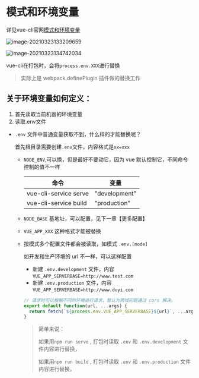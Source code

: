 # 模式和环境变量

详见vue-cli官网[模式和环境变量](https://cli.vuejs.org/zh/guide/mode-and-env.html#%E6%A8%A1%E5%BC%8F%E5%92%8C%E7%8E%AF%E5%A2%83%E5%8F%98%E9%87%8F)

![image-20210323133209659](http://mdrs.yuanjin.tech/img/20210323133209.png)

![image-20210323134742034](http://mdrs.yuanjin.tech/img/20210323134742.png)

vue-cli在打包时，会将`process.env.XXX`进行替换

>  实际上是 webpack.definePlugin 插件做的替换工作

## 关于环境变量如何定义：

1. 首先读取当前机器的环境变量
2. 读取.env文件

- `.env` 文件中普通变量获取不到，什么样的才能替换呢？

  首先根目录需要创建`.env`文件，内容格式是`xx=xxx`

  - `NODE_ENV`,可以换，但是最好不要动它，因为 vue 默认控制它，不同命令控制的值不一样

    | 命令                  | 变量          |
    | --------------------- | ------------- |
    | vue-cli-service serve | "development" |
    | vue-cli-service build | "production"  |

  - `NODE_BASE` 基地址，可以配置，见下一章【更多配置】

  - `VUE_APP_XXX` 这种格式才能被替换

  - 按模式多个配置文件都会被读取，如模式 `.env.[mode]` 

    如开发和生产环境的 url 不一样，可以这样配置

    - 新建 `.env.development` 文件，内容`VUE_APP_SERVERBASE=http://www.test.com` 
    - 新建 `.env.production` 文件，内容`VUE_APP_SERVERBASE=http://www.duyi.com` 

    ```js
    // 请求时可以根据不同的环境进行请求，暂认为跨域问题通过 cors 解决。
    export default function(url, ...args) {
      return fetch(`${process.env.VUE_APP_SERVERBASE}${url}`, ...args);
    }
    ```

    > 简单来说：
    >
    >  如果用`npm run serve` , 打包时读取 `.env` 和 `.env.development` 文件内容进行替换，
    >
    > 如果用`npm run build` , 打包时读取 `.env` 和 `.env.production` 文件内容进行替换。



